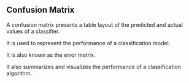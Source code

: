 ## Confusion Matrix 
A confusion matrix presents a table layout of the predicted and actual values of a classifier.

It is used to represent the performance of a classification model. 

It is also known as the error matrix.

It also summarizes and visualizes the performance of a classification algorithm.

